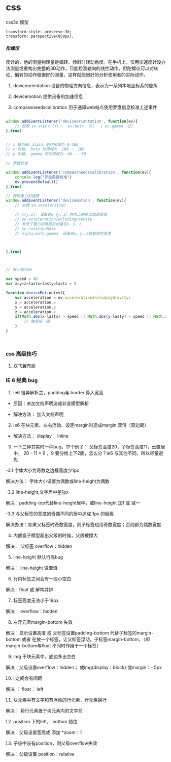 # css 

css3d 模型

```
transform-style: preserve-3d;
transform: perspective(850px);

```

##### 陀螺仪

度计的，他的测量物理量是偏转、倾斜时转动角度。在手机上，仅用加速度计没办法测量或重构出完整的3D动作，只能检测轴向的线性动作。但陀螺仪可以对转动、偏转的动作做很好的测量，这样就能很好的分析使用者的实际动作。

1. deviceorientation 设备的物理方向信息，表示为一系列本地坐标系的旋角

2. devicemotion 提供设备的加速信息

3. compassneedscalibration 用于通知web站点使用罗盘信息校准上述事件

```js

window.addEventListener('deviceorientation', function(ev){
    // 处理 ev.alpha (Y) \  ev.beta （X）  \ ev.gamma （Z）
},true)


// z 轴为轴，alpha 的作用域为 0-360
// x 为轴， beta 作用域为 -180 -- 180
// y 为轴， gamma 的作用域为 -90 -- 90

// 罗盘校准

window.addEventListener('compassneedscalibration', function(ev){
    console.log("罗盘需要校准")
    ev.preventDefault()
},true)

// 获取重力加速度
window.addEventListener('devicemotion', function(ev){
    // 处理 ev.acceleration

    // x(y,z): 设备在x（y，z）方向上的移动加速度值
    // ev.accelerationIncludingGravity
    // 考虑了重力加速度后设备在x、y、z
    // ev.rotationRate
    // alpha,bate,gamma: 设备绕x，y，z轴旋转的角度



},true)



// 摇一摇代码

var speed = 40
var x=y=z=lastx=lasty=lastz = 0

function deviceMotion(ev){
    var acceleration = ev.accelerationIncludingGravity;
    x = acceleration.x
    y = acceleration.y
    z = acceleration.z
    if(Math.abs(x-lastx) > speed || Math.abs(y-lasty) > speed || Math.abs(z-lastz) > speed ){
        // 触发摇一摇
    }
}




```

### css 高级技巧

1. 双飞翼布局

> 


### IE 6 经典 bug

1. ie6 怪异解析之，padding与 border 算入宽高

- 原因：未加文档声明造成非盒模型解析

- 解决方法： 加入文档声明 <!doctype html>

2. ie6 在块元素、左右浮动、设定margin时造成margin 双倍（双边距）

- 解决方法： display： inline

3. 一下三种其实时一种bug，举个例子： 父标签高度20，子标签高度11，垂直居中， 20 - 11 = 9 ，9 要分给上下2面，怎么分？ie6 与其他不同，所以尽量避免

-3.1 字体大小为奇数之边框高度少1px

解决方法： 字体大小设置为偶数或line-height为偶数

-3.2 line-height,文字居中差1px

解决：padding-top代替line-height居中，或line-height 加1 或 减一

-3.3 与父标签的宽度的奇偶不同的居中造成 1px 的偏离

解决办法：如果父标签时奇数宽度，则子标签也用奇数宽度；否则都为偶数宽度

4. 内部盒子模型超出父级的时候，父级被撑大

解决： 父标签 overflow：hidden

5. line-height 默认行高bug

解决： line-height 设置值

6. 行内标签之间会有一段小空白

解决：float 或 解构并排

7. 标签高度无法小于19px

解决： overflow：hidden

8. 左浮元素margin-bottom 失效

解决：显示设置高度 或 父标签设置padding-bottom 代替子标签的margin-bottom 或者 在放一个标签，让父标签浮动，子标签margin-bottom，（即 margin-bottom与float 不同时作用于一个标签）

9. img 于块元素中，底边多出空白

解决：父级设置overflow：hidden； 或img{display：block} 或margin：- 5px

10. li之间会有间距

解决 ： float： left

11. 块元素中有文字和有浮动的行元素，行元素换行

解决： 将行元素置于块元素内的文字前

12. position 下的left， bottom 错位

解决：父级设置宽高或 添加 *zoom：1

13. 子级中设有position，则父级overflow失效

解决：父级设置 position：relative


